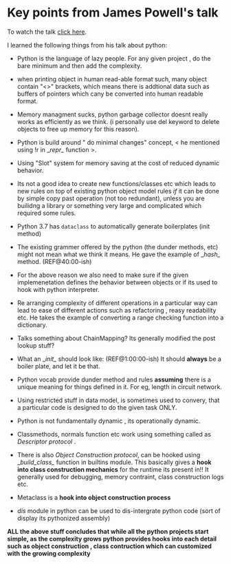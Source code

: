 # Key points from James Powell's talk   

To watch the talk [click here](https://youtu.be/AmHE0kZhLIQ).
   
   
I learned the following things from his talk about python:   

* Python is the language of lazy people. For any given project , do the bare minimum and then add the complexity.

* when printing object in human read-able format such, many object contain "<>" brackets, which means there is addtional data such as buffers
of pointers which cany be converted into human readable format.   

* Memory managment sucks, python garbage collector doesnt really works as efficiently as we think. (i personally use del keyword to delete
objects to free up memory for this reason).   

* Python is build around " do minimal changes" concept, < he mentioned using !r in \__repr\__ function >.   

* Using "Slot" system for memory saving at the cost of reduced dynamic behavior.
   
* Its not a good idea to create new functions/classes etc which leads to new rules on top of existing python object model rules *if* 
it can be done by simple copy past operation (not too redundant), unless you are builidng a library or something very large and 
complicated which required some rules.   

* Python 3.7 has ```dataclass``` to automatically generate boilerplates (init method)

* The existing grammer offered by the python (the dunder methods, etc) might not mean what we think it means. He gave the example of 
\__hash\__ method. (REF@40:00-ish)   

* For the above reason we also need to make sure if the given implemenetation defines the behavior between objects or if its used to 
hook with python interpreter.   

* Re arranging complexity of different operations in a particular way can lead to ease of different actions such as refactoring ,
reasy readability etc. He takes the example of converting a range checking function into a dictionary.   

* Talks something about ChainMapping? Its generally modified the post lookup stuff?   

* What an \__init\__ should look like: (REF@1:00:00-ish) It should **always** be a boiler plate, and let it be that.    

* Python vocab provide dunder method and rules **assuming** there is a unique meaning for things defined in it. For eg, length in
circuit network.

* Using restricted stuff in data model, is sometimes used to convery, that a particular code is designed to do the given task ONLY.   

* Python is not fundamentally dynamic , its operationally dynamic.   

* Classmethods, normals function etc work using something called as _Descriptor protocol_ .   

* There is also _Object Construction protocol_, can be hooked using \__build\_class\__ function in builtins module. This basically 
gives a **hook into class construction mechanics** for the runtime its present in!! It generally used for debugging, memory contraint, 
class construction logs etc.

* Metaclass is a **hook into object construction process** 

* _dis_ module in python can be used to dis-intergrate python code (sort of display its pythonized assembly)

**ALL the above stuff concludes that while all the python projects start simple, as the complexity grows python provides hooks into
each detail such as object construction , class contruction which can customized with the growing complexity**
